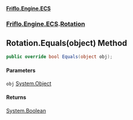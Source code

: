 #### [Friflo.Engine.ECS](index.md 'index')
### [Friflo.Engine.ECS](Friflo.Engine.ECS.md 'Friflo.Engine.ECS').[Rotation](Rotation.md 'Friflo.Engine.ECS.Rotation')

## Rotation.Equals(object) Method

```csharp
public override bool Equals(object obj);
```
#### Parameters

<a name='Friflo.Engine.ECS.Rotation.Equals(object).obj'></a>

`obj` [System.Object](https://docs.microsoft.com/en-us/dotnet/api/System.Object 'System.Object')

#### Returns
[System.Boolean](https://docs.microsoft.com/en-us/dotnet/api/System.Boolean 'System.Boolean')